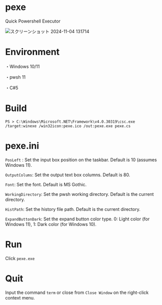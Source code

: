 # pexe
Quick Powershell Executor

![スクリーンショット 2024-11-04 131714](https://github.com/user-attachments/assets/cf5a6d13-4cb1-428c-9b4d-46eb518a2fdf)


# Environment
・Windows 10/11

・pwsh 11

・C#5

# Build
```
PS > C:\Windows\Microsoft.NET\Framework\v4.0.30319\csc.exe /target:winexe /win32icon:pexe.ico /out:pexe.exe pexe.cs
```

# pexe.ini
`PosLeft` : Set the input box position on the taskbar. Default is 10 (assumes Windows 11).

`OutputColums`: Set the output text box columns. Default is 80.

`Font`: Set the font. Default is MS Gothic.

`WorkingDirectory`: Set the pwsh working directory. Default is the current directory.

`HistPath`: Set the history file path. Default is the current directory.

`ExpandButtonDark`: Set the expand button color type. 0: Light color (for Windows 11), 1: Dark color (for Windows 10).


# Run
Click `pexe.exe`

# Quit
Input the command `term` or close from `Close Window` on the right-click context menu.
